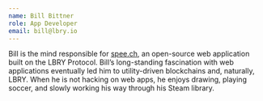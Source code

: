 ```yaml
---
name: Bill Bittner
role: App Developer
email: bill@lbry.io
---
```

Bill is the mind responsible for [spee.ch](https://spee.ch), an open-source web application built on the LBRY Protocol. Bill’s long-standing fascination with web applications eventually led him to utility-driven blockchains and, naturally, LBRY. When he is not hacking on web apps, he enjoys drawing, playing soccer, and slowly working his way through his Steam library.

